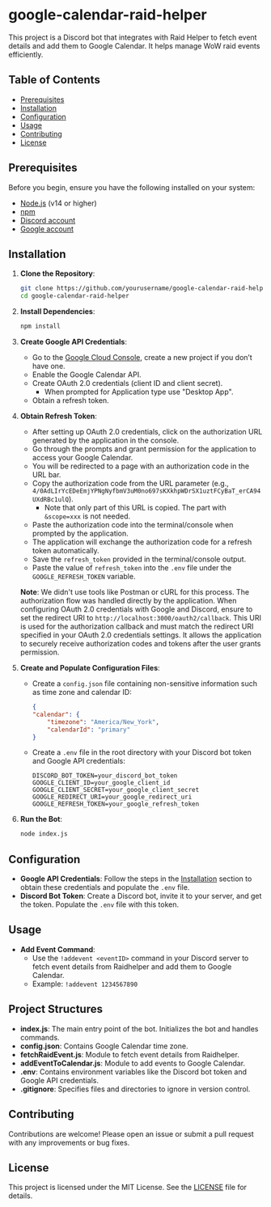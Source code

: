 # google-calendar-raid-helper

This project is a Discord bot that integrates with Raid Helper to fetch event details and add them to Google Calendar. It helps manage WoW raid events efficiently.

## Table of Contents

- [Prerequisites](#prerequisites)
- [Installation](#installation)
- [Configuration](#configuration)
- [Usage](#usage)
- [Contributing](#contributing)
- [License](#license)

## Prerequisites

Before you begin, ensure you have the following installed on your system:

- [Node.js](https://nodejs.org/) (v14 or higher)
- [npm](https://www.npmjs.com/)
- [Discord account](https://discord.com/)
- [Google account](https://accounts.google.com/)

## Installation

1. **Clone the Repository**:

    ```bash
    git clone https://github.com/yourusername/google-calendar-raid-helper.git
    cd google-calendar-raid-helper
    ```

2. **Install Dependencies**:

    ```bash
    npm install
    ```

3. **Create Google API Credentials**:
    - Go to the [Google Cloud Console](https://console.cloud.google.com/), create a new project if you don’t have one.
    - Enable the Google Calendar API.
    - Create OAuth 2.0 credentials (client ID and client secret).
        - When prompted for Application type use "Desktop App".
    - Obtain a refresh token.

4. **Obtain Refresh Token**:
    - After setting up OAuth 2.0 credentials, click on the authorization URL generated by the application in the console.
    - Go through the prompts and grant permission for the application to access your Google Calendar.
    - You will be redirected to a page with an authorization code in the URL bar.
    - Copy the authorization code from the URL parameter (e.g., `4/0AdLIrYcEDeEmjYPNgNyfbmV3uM0no697sKXkhpWDrSX1uztFCyBaT_erCA94UXdRBc1ulQ`).
        - Note that only part of this URL is copied. The part with `&scope=xxx` is not needed.
    - Paste the authorization code into the terminal/console when prompted by the application.
    - The application will exchange the authorization code for a refresh token automatically.
    - Save the `refresh_token` provided in the terminal/console output.
    - Paste the value of `refresh_token` into the `.env` file under the `GOOGLE_REFRESH_TOKEN` variable.

    **Note**: We didn't use tools like Postman or cURL for this process. The authorization flow was handled directly by the application.
    When configuring OAuth 2.0 credentials with Google and Discord, ensure to set the redirect URI to `http://localhost:3000/oauth2/callback`. This URI is used for the authorization callback and must match the redirect URI specified in your OAuth 2.0 credentials settings. It allows the application to securely receive authorization codes and tokens after the user grants permission.

5. **Create and Populate Configuration Files**:
    - Create a `config.json` file containing non-sensitive information such as time zone and calendar ID:

        ```json
        {
        "calendar": {
            "timezone": "America/New_York",
            "calendarId": "primary"
        }
        ```

    - Create a `.env` file in the root directory with your Discord bot token and Google API credentials:

        ```plaintext
        DISCORD_BOT_TOKEN=your_discord_bot_token
        GOOGLE_CLIENT_ID=your_google_client_id
        GOOGLE_CLIENT_SECRET=your_google_client_secret
        GOOGLE_REDIRECT_URI=your_google_redirect_uri
        GOOGLE_REFRESH_TOKEN=your_google_refresh_token
        ```

6. **Run the Bot**:

    ```bash
    node index.js
    ```

## Configuration

- **Google API Credentials**: Follow the steps in the [Installation](#installation) section to obtain these credentials and populate the `.env` file.
- **Discord Bot Token**: Create a Discord bot, invite it to your server, and get the token. Populate the `.env` file with this token.

## Usage

- **Add Event Command**:
  - Use the `!addevent <eventID>` command in your Discord server to fetch event details from Raidhelper and add them to Google Calendar.
  - Example:
        `!addevent 1234567890`

## Project Structures

- **index.js**: The main entry point of the bot. Initializes the bot and handles commands.
- **config.json**: Contains Google Calendar time zone.
- **fetchRaidEvent.js**: Module to fetch event details from Raidhelper.
- **addEventToCalendar.js**: Module to add events to Google Calendar.
- **.env**: Contains environment variables like the Discord bot token and Google API credentials.
- **.gitignore**: Specifies files and directories to ignore in version control.

## Contributing

Contributions are welcome! Please open an issue or submit a pull request with any improvements or bug fixes.

## License

This project is licensed under the MIT License. See the [LICENSE](LICENSE) file for details.
